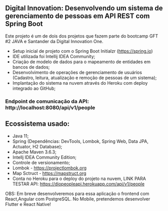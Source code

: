 ## Digital Innovation: Desenvolvendo um sistema de gerenciamento de pessoas em API REST com Spring Boot

Este projeto é um de dois dos projetos que fazem parte do bootcamp GFT #2 JAVA e Santander da Digital Innovation One. 

- Setup inicial de projeto com o Spring Boot Initialzr (https://spring.io) 
- IDE utilizada foi Intellij IDEA Community;
- Criação de modelo de dados para o mapeamento de entidades em bancos de dados;
- Desenvolvimento de operações de gerenciamento de usuários (Cadastro, leitura, atualização e remoção de pessoas de um sistema);
- Implantação do sistema na nuvem através do Heroku com deploy integrado ao GitHub;


### Endpoint de comunicação da API:  http://localhost:8080/api/v1/people

## Ecossistema usado:

- Java 11;
- Spring (Dependências: DevTools, Lombok, Spring Web, Data JPA, Actuator, H2 Database);
- Apache Maven 3.6.3;
- Intellj IDEA Community Edition; 
- Controle de versionamento;
- Lombok - https://projectlombok.org
- Map Sctruct - https://mapstruct.org
- Conta no Heroku para o deploy do projeto na nuvem, LINK PARA TESTAR API: https://diopeopleapi.herokuapp.com/api/v1/people



OBS: Em breve desenvolveremos para essa aplicação o frontend com React,Angular com PostgreSQL. No Mobile, pretendemos desenvolver Flutter e React Native! 







